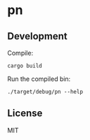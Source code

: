 # pn

## Development

Compile:

```
cargo build
```

Run the compiled bin:

```
./target/debug/pn --help
```

## License

MIT
